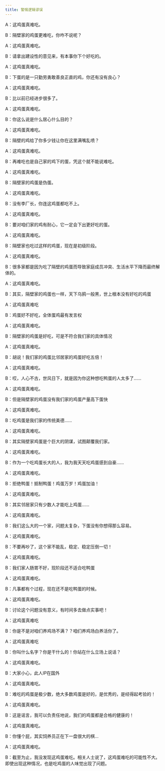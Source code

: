 ```yaml
---
title: 警惕逻辑谬误
---
```


A：这鸡蛋真难吃。

B：隔壁家的鸡蛋更难吃，你咋不说呢？

A：这鸡蛋真难吃。

B：请拿出建设性的意见来，有本事你下个好吃的。

A：这鸡蛋真难吃。

B：下蛋的是一只勤劳勇敢善良正直的鸡，你还有没有良心？

A：这鸡蛋真难吃。

B：比以前已经进步很多了。

A：这鸡蛋真难吃。

B：你这么说是什么居心什么目的？

A：这鸡蛋真难吃。

B：隔壁的鸡给了你多少钱让你在这里满嘴乱喷？

A：这鸡蛋真难吃。

B：再难吃也是自己家的鸡下的蛋，凭这个就不能说难吃。

A：这鸡蛋真难吃。

B：隔壁家的鸡蛋是伪蛋。

A：这鸡蛋真难吃。

B：没有李厂长，你连这鸡蛋都吃不上。

A：这鸡蛋真难吃。

B：要对咱们家的鸡有耐心，它一定会下出更好吃的蛋。

A：这鸡蛋真难吃。

B：隔壁家也吃过这样的鸡蛋，现在是初级阶段。

A：这鸡蛋真难吃。

B：很多家都是因为吃了隔壁的鸡蛋而导致家庭成员冲突、生活水平下降而最终解体的。

A：这鸡蛋真难吃。

B：其实，隔壁家的鸡蛋也一样，天下乌鸦一般黑，世上根本没有好吃的鸡蛋 

A：这鸡蛋真难吃

B：鸡蛋好不好吃，全体蛋鸡最有发言权

A：这鸡蛋真难吃。

B：隔壁家的鸡蛋是好吃，可是不符合我们家的具体情况

A：这鸡蛋真难吃。

B：胡说！我们家的鸡蛋比邻居家的鸡蛋好吃五倍！

A：这鸡蛋真难吃。

B：哎，人心不古，世风日下，就是因为你这种想吃鸭蛋的人太多了…… 

A：这鸡蛋真难吃。

B：但是隔壁家的鸡蛋没有我们家的鸡蛋产量高下蛋快

A：这鸡蛋真难吃。

B：吃鸡蛋是我们家的传统美德…… 

A：这鸡蛋真难吃。

B：其实隔壁家鸡蛋是个巨大的阴谋，试图颠覆我们家。

A：这鸡蛋真难吃。

B：作为一个吃鸡蛋长大的人，我为我天天吃鸡蛋感到自豪……

A：这鸡蛋真难吃。

B：拒绝鸭蛋！抵制鸭蛋！鸡蛋万岁！鸡蛋加油！

A：这鸡蛋真难吃。 

B：其实邻居家只有少数人才能吃上鸡蛋…… 

A：这鸡蛋真难吃。

B：我们这么大的一个家，问题太复杂，下蛋没有你想得那么容易。

A：这鸡蛋真难吃。

B：不要再吵了，这个家不能乱，稳定、稳定压倒一切！

A：这鸡蛋真难吃。

B：我们家人肠胃不好，现阶段还不适合吃鸭蛋

A：这鸡蛋真难吃。

B：凡事都有个过程，现在还不是吃鸭蛋的时候。

A：这鸡蛋真难吃。

B：讨论这个问题没有意义，有时间多去做点实事吧！

A：这鸡蛋真难吃

B：你是不是对咱们养鸡场不满？？咱们养鸡场白养活你了。

A：这鸡蛋真难吃 

B：你叫什么名字？你是干什么的！你站在什么立场上说话？

A：这鸡蛋真难吃。

B：大家小心，此人IP在国外

A：这鸡蛋真难吃。

B：难吃的鸡蛋是极少数，绝大多数鸡蛋是好的，是优秀的，是经得起考验的！

A：这鸡蛋真难吃。

B：这是谣言，我可以负责任地说，我们的鸡蛋都是合格的健康的！

A：这鸡蛋真难吃。

B：你懂个屁，其实饲养员正在下一盘很大的棋…

A：这鸡蛋真难吃。

B：截至为止，我没发现这鸡蛋难吃。相关人士说了，这鸡蛋难吃的可能性不大。即使出现这种情况，也是吃鸡蛋的人味觉出现了问题。
